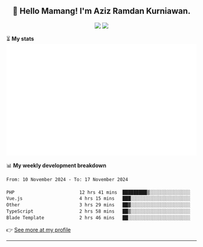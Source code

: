 <h2 align="center">👋 Hello Mamang! I'm Aziz Ramdan Kurniawan.</h2>  
<p align="center">
  <img src="https://komarev.com/ghpvc/?username=azizramdan">
  <img src="https://wakatime.com/badge/user/90056fa0-4c31-4eca-954e-2a3ac05896f9.svg">
</p>
    
⏳ **My stats**  
![](https://raw.githubusercontent.com/azizramdan/github-stats/master/generated/overview.svg#gh-dark-mode-only)

📊 **My weekly development breakdown**
<!--START_SECTION:waka-->

```txt
From: 10 November 2024 - To: 17 November 2024

PHP                        12 hrs 41 mins  █████████▒░░░░░░░░░░░░░░░   37.61 %
Vue.js                     4 hrs 15 mins   ███░░░░░░░░░░░░░░░░░░░░░░   12.64 %
Other                      3 hrs 29 mins   ██▓░░░░░░░░░░░░░░░░░░░░░░   10.36 %
TypeScript                 2 hrs 58 mins   ██▒░░░░░░░░░░░░░░░░░░░░░░   08.81 %
Blade Template             2 hrs 46 mins   ██░░░░░░░░░░░░░░░░░░░░░░░   08.20 %
```

<!--END_SECTION:waka-->
👉 [See more at my profile](https://wakatime.com/@azizramdan)
***
